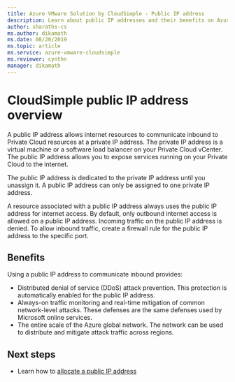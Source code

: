 ```yaml
---
title: Azure VMware Solution by CloudSimple - Public IP address  
description: Learn about public IP addresses and their benefits on Azure VMware Solution by CloudSimple 
author: sharaths-cs 
ms.author: dikamath 
ms.date: 08/20/2019 
ms.topic: article 
ms.service: azure-vmware-cloudsimple 
ms.reviewer: cynthn 
manager: dikamath 
---
```

# CloudSimple public IP address overview

A public IP address allows internet resources to communicate inbound to Private Cloud resources at a private IP address. The private IP address is a virtual machine or a software load balancer on your Private Cloud vCenter. The public IP address allows you to expose services running on your Private Cloud to the internet.

The public IP address is dedicated to the private IP address until you unassign it. A public IP address can only be assigned to one private IP address.

A resource associated with a public IP address always uses the public IP address for internet access. By default, only outbound internet access is allowed on a public IP address.  Incoming traffic on the public IP address is denied.  To allow inbound traffic, create a firewall rule for the public IP address to the specific port.

## Benefits

Using a public IP address to communicate inbound provides:

* Distributed denial of service (DDoS) attack prevention. This protection is automatically enabled for the public IP address.
* Always-on traffic monitoring and real-time mitigation of common network-level attacks. These defenses are the same defenses used by Microsoft online services.
* The entire scale of the Azure global network. The network can be used to distribute and mitigate attack traffic across regions.  

## Next steps

* Learn how to [allocate a public IP address](public-ips.md)